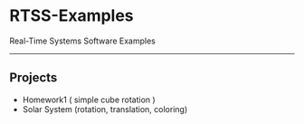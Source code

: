 RTSS-Examples
=============

Real-Time Systems Software Examples


----------

## Projects ##


- Homework1 ( simple cube rotation )
- Solar System (rotation, translation, coloring)
